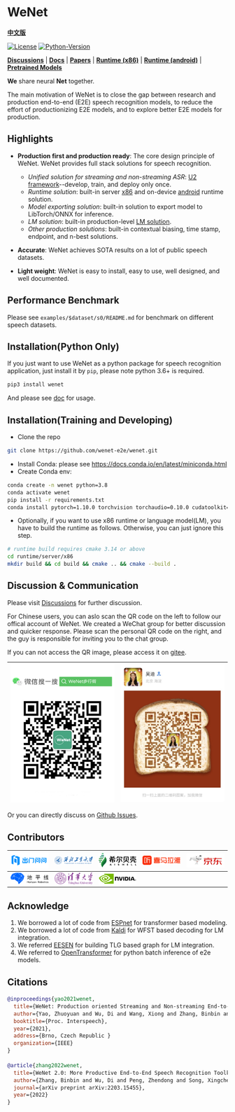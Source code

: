 # WeNet

[**中文版**](https://github.com/wenet-e2e/wenet/blob/main/README_CN.md)

[![License](https://img.shields.io/badge/License-Apache%202.0-brightgreen.svg)](https://opensource.org/licenses/Apache-2.0)
[![Python-Version](https://img.shields.io/badge/Python-3.7%7C3.8-brightgreen)](https://github.com/wenet-e2e/wenet)

[**Discussions**](https://github.com/wenet-e2e/wenet/discussions)
| [**Docs**](https://wenet-e2e.github.io/wenet/)
| [**Papers**](https://wenet-e2e.github.io/wenet/papers.html)
| [**Runtime (x86)**](https://github.com/wenet-e2e/wenet/tree/main/runtime/server/x86)
| [**Runtime (android)**](https://github.com/wenet-e2e/wenet/tree/main/runtime/device/android/wenet)
| [**Pretrained Models**](docs/pretrained_models.md)

**We** share neural **Net** together.

The main motivation of WeNet is to close the gap between research and production end-to-end (E2E) speech recognition models,
to reduce the effort of productionizing E2E models, and to explore better E2E models for production.

## Highlights

* **Production first and production ready**: The core design principle of WeNet. WeNet provides full stack solutions for speech recognition.
  * *Unified solution for streaming and non-streaming ASR*: [U2 framework](https://arxiv.org/pdf/2012.05481.pdf)--develop, train, and deploy only once.
  * *Runtime solution*: built-in server [x86](https://github.com/wenet-e2e/wenet/tree/main/runtime/server/x86) and on-device [android](https://github.com/wenet-e2e/wenet/tree/main/runtime/device/android/wenet) runtime solution.
  * *Model exporting solution*: built-in solution to export model to LibTorch/ONNX for inference.
  * *LM solution*: built-in production-level [LM solution](docs/lm.md).
  * *Other production solutions*: built-in contextual biasing, time stamp, endpoint, and n-best solutions.

* **Accurate**: WeNet achieves SOTA results on a lot of public speech datasets.
* **Light weight**: WeNet is easy to install, easy to use, well designed, and well documented.

## Performance Benchmark

Please see `examples/$dataset/s0/README.md` for benchmark on different speech datasets.

## Installation(Python Only)

If you just want to use WeNet as a python package for speech recognition application,
just install it by `pip`, please note python 3.6+ is required.
``` sh
pip3 install wenet
```

And please see [doc](runtime/binding/python/README.md) for usage.


## Installation(Training and Developing)

- Clone the repo
``` sh
git clone https://github.com/wenet-e2e/wenet.git
```

- Install Conda: please see https://docs.conda.io/en/latest/miniconda.html
- Create Conda env:

``` sh
conda create -n wenet python=3.8
conda activate wenet
pip install -r requirements.txt
conda install pytorch=1.10.0 torchvision torchaudio=0.10.0 cudatoolkit=11.1 -c pytorch -c conda-forge
```

- Optionally, if you want to use x86 runtime or language model(LM),
you have to build the runtime as follows. Otherwise, you can just ignore this step.

``` sh
# runtime build requires cmake 3.14 or above
cd runtime/server/x86
mkdir build && cd build && cmake .. && cmake --build .
```

## Discussion & Communication

Please visit [Discussions](https://github.com/wenet-e2e/wenet/discussions) for further discussion.

For Chinese users, you can aslo scan the QR code on the left to follow our offical account of WeNet.
We created a WeChat group for better discussion and quicker response.
Please scan the personal QR code on the right, and the guy is responsible for inviting you to the chat group.

If you can not access the QR image, please access it on [gitee](https://gitee.com/robin1001/qr/tree/master).

| <img src="https://github.com/robin1001/qr/blob/master/wenet.jpeg" width="250px"> | <img src="https://github.com/robin1001/qr/blob/master/binbin.jpeg" width="250px"> |
| ---- | ---- |

Or you can directly discuss on [Github Issues](https://github.com/wenet-e2e/wenet/issues).

## Contributors

| <a href="https://www.chumenwenwen.com" target="_blank"><img src="https://raw.githubusercontent.com/wenet-e2e/wenet-contributors/main/companies/chumenwenwen.png" width="250px"></a> | <a href="http://lxie.npu-aslp.org" target="_blank"><img src="https://raw.githubusercontent.com/wenet-e2e/wenet-contributors/main/colleges/nwpu.png" width="250px"></a> | <a href="http://www.aishelltech.com" target="_blank"><img src="https://raw.githubusercontent.com/wenet-e2e/wenet-contributors/main/companies/aishelltech.png" width="250px"></a> | <a href="http://www.ximalaya.com" target="_blank"><img src="https://raw.githubusercontent.com/wenet-e2e/wenet-contributors/main/companies/ximalaya.png" width="250px"></a> | <a href="https://www.jd.com" target="_blank"><img src="https://raw.githubusercontent.com/wenet-e2e/wenet-contributors/main/companies/jd.jpeg" width="250px"></a> |
| ---- | ---- | ---- | ---- | ---- |
| <a href="https://horizon.ai" target="_blank"><img src="https://raw.githubusercontent.com/wenet-e2e/wenet-contributors/main/companies/hobot.png" width="250px"></a> | <a href="https://thuhcsi.github.io" target="_blank"><img src="https://raw.githubusercontent.com/wenet-e2e/wenet-contributors/main/colleges/thu.png" width="250px"></a> | <a href="https://www.nvidia.com/en-us" target="_blank"><img src="https://raw.githubusercontent.com/wenet-e2e/wenet-contributors/main/companies/nvidia.png" width="250px"></a> | | | |

## Acknowledge

1. We borrowed a lot of code from [ESPnet](https://github.com/espnet/espnet) for transformer based modeling.
2. We borrowed a lot of code from [Kaldi](http://kaldi-asr.org/) for WFST based decoding for LM integration.
3. We referred [EESEN](https://github.com/srvk/eesen) for building TLG based graph for LM integration.
4. We referred to [OpenTransformer](https://github.com/ZhengkunTian/OpenTransformer/) for python batch inference of e2e models.

## Citations

``` bibtex
@inproceedings{yao2021wenet,
  title={WeNet: Production oriented Streaming and Non-streaming End-to-End Speech Recognition Toolkit},
  author={Yao, Zhuoyuan and Wu, Di and Wang, Xiong and Zhang, Binbin and Yu, Fan and Yang, Chao and Peng, Zhendong and Chen, Xiaoyu and Xie, Lei and Lei, Xin},
  booktitle={Proc. Interspeech},
  year={2021},
  address={Brno, Czech Republic }
  organization={IEEE}
}

@article{zhang2022wenet,
  title={WeNet 2.0: More Productive End-to-End Speech Recognition Toolkit},
  author={Zhang, Binbin and Wu, Di and Peng, Zhendong and Song, Xingchen and Yao, Zhuoyuan and Lv, Hang and Xie, Lei and Yang, Chao and Pan, Fuping and Niu, Jianwei},
  journal={arXiv preprint arXiv:2203.15455},
  year={2022}
}
```

